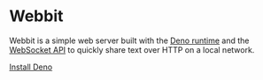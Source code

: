 # Webbit

Webbit is a simple web server built with the [Deno runtime](https://deno.com/)
and the
[WebSocket API](https://developer.mozilla.org/en-US/docs/Web/API/WebSockets_API)
to quickly share text over HTTP on a local network.

[Install Deno](https://docs.deno.com/runtime/manual/getting_started/installation)
